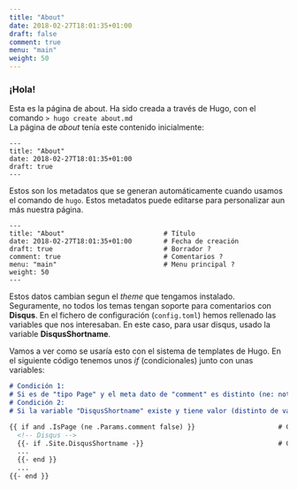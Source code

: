 ```yaml
---
title: "About"
date: 2018-02-27T18:01:35+01:00
draft: false
comment: true
menu: "main"
weight: 50
---
```


### ¡Hola!

Esta es la página de about. Ha sido creada a través de Hugo, con el comando `> hugo create about.md`  
La página de _about_ tenía este contenido inicialmente:
```
---
title: "About"
date: 2018-02-27T18:01:35+01:00
draft: true
---
```

Estos son los metadatos que se generan automáticamente cuando usamos el comando de `hugo`.
Estos metadatos puede editarse para personalizar aun más nuestra página.
```
---
title: "About"                         # Título
date: 2018-02-27T18:01:35+01:00        # Fecha de creación
draft: true                            # Borrador ?
comment: true                          # Comentarios ?
menu: "main"                           # Menu principal ?
weight: 50
---
```

Estos datos cambian segun el _theme_ que tengamos instalado.
Seguramente, no todos los temas tengan soporte para comentarios con **Disqus**. En el fichero de configuración (`config.toml`)
hemos rellenado las variables que nos interesaban. En este caso, para usar disqus, usado la variable **DisqusShortname**.

Vamos a ver como se usaría esto con el sistema de templates de Hugo. En el siguiente código tenemos unos _if_ (condicionales)
junto con unas variables:

```markdown
# Condición 1:
# Si es de "tipo Page" y el meta dato de "comment" es distinto (ne: not equal) de false, entonces seguimos
# Condición 2:
# Si la variable "DisqusShortname" existe y tiene valor (distinto de vacío)

{{ if and .IsPage (ne .Params.comment false) }}                     # Condición 1
  <!-- Disqus -->
  {{- if .Site.DisqusShortname -}}                                  # Condición 2
  ...
  {{- end }}
  ...
{{- end }}
```
